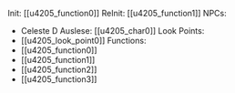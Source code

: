 Init: [[u4205_function0]]
ReInit: [[u4205_function1]]
NPCs:
- Celeste D Auslese: [[u4205_char0]]
Look Points:
- [[u4205_look_point0]]
Functions:
- [[u4205_function0]]
- [[u4205_function1]]
- [[u4205_function2]]
- [[u4205_function3]]
